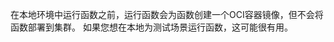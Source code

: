 <!-- Snippet used in the following topics:
- /docs/getting-started/build-run-deploy-func.md
- /docs/functions/running-functions.md
-->
在本地环境中运行函数之前，运行函数会为函数创建一个OCI容器镜像，但不会将函数部署到集群。
如果您想在本地为测试场景运行函数，这可能很有用。